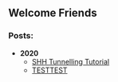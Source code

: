 ## Welcome Friends




### Posts:
- **2020**
  - [SHH Tunnelling Tutorial](/posts/2020/ssh_tunneling.html)
  - [TESTTEST](/posts/2020/test.html)
